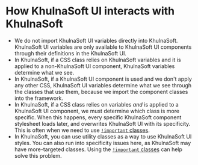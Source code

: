 # How KhulnaSoft UI interacts with KhulnaSoft

- We do not import KhulnaSoft UI variables directly into KhulnaSoft. KhulnaSoft
  UI variables are only available to KhulnaSoft UI components through their
  definitions in the KhulnaSoft UI.
- In KhulnaSoft, if a CSS class relies on KhulnaSoft variables and it is applied to a
  non-KhulnaSoft UI component, KhulnaSoft variables determine what we see.
- In KhulnaSoft, if a KhulnaSoft UI component is used and we don't apply any other CSS,
  KhulnaSoft UI variables determine what we see through the classes that use them,
  because we import the component classes into the framework.
- In KhulnaSoft, if a CSS class relies on variables *and* is applied to
  a KhulnaSoft UI component, we must determine which class is more specific.
  When this happens, every specific KhulnaSoft component stylesheet loads
  later, and overwrites KhulnaSoft UI with its specificity. This is often when we
  need to use [`!important` classes](https://github.com/khulnasoft/khulnasoft-ui/-/blob/main/doc/css.md#utility-class-specifity).
- In KhulnaSoft, you can use utility classes as a way to use KhulnaSoft UI styles. You
  can also run into specificity issues here, as KhulnaSoft may have more-targeted classes.
  Using the
  [`!important` classes](https://github.com/khulnasoft/khulnasoft-ui/-/blob/main/doc/css.md#utility-class-specifity)
  can help solve this problem.
